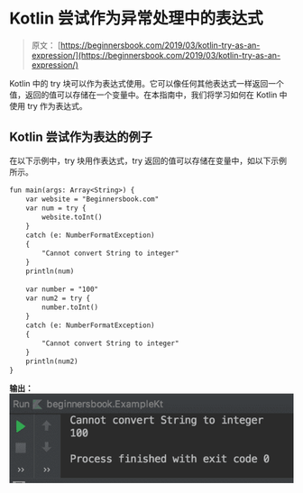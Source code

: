 # Kotlin 尝试作为异常处理中的表达式

> 原文： [https://beginnersbook.com/2019/03/kotlin-try-as-an-expression/](https://beginnersbook.com/2019/03/kotlin-try-as-an-expression/)

Kotlin 中的 try 块可以作为表达式使用。它可以像任何其他表达式一样返回一个值，返回的值可以存储在一个变量中。在本指南中，我们将学习如何在 Kotlin 中使用 try 作为表达式。

## Kotlin 尝试作为表达的例子

在以下示例中，try 块用作表达式，try 返回的值可以存储在变量中，如以下示例所示。

```
fun main(args: Array<String>) {
    var website = "Beginnersbook.com"
    var num = try {
        website.toInt()
    }
    catch (e: NumberFormatException)
    {
        "Cannot convert String to integer"
    }
    println(num)

    var number = "100"
    var num2 = try {
        number.toInt()
    }
    catch (e: NumberFormatException)
    {
        "Cannot convert String to integer"
    }
    println(num2)
}
```

**输出：**
![Kotlin try expression](img/210684a3ffc718f25041fd4ad6aa8c87.jpg)